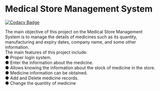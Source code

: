 # Medical Store Management System

[![Codacy Badge](https://api.codacy.com/project/badge/Grade/4fbbb3a1b8d34598a13a3581dccf964f)](https://app.codacy.com/gh/stepin104881/medicalstoremanagement?utm_source=github.com&utm_medium=referral&utm_content=stepin104881/medicalstoremanagement&utm_campaign=Badge_Grade)

The main objective of this project on the Medical Store Management System is to manage the details of medicines such as its quantity, manufacturing and expiry dates, company name, and some other information.
</br>The main features of this project include:
</br>●	Proper login system.
</br>●	Enter the information about the medicine.
</br>●	Allows knowing the information about the stock of medicine in the store.
</br>●	Medicine information can be obtained.
</br>●	Add and Delete medicine records.
</br>●	Change the quantity of medicine
